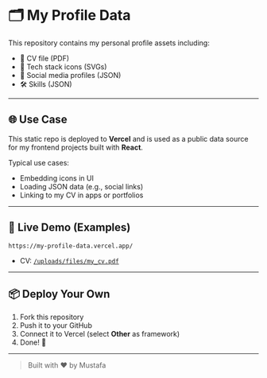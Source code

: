 # 🗂️ My Profile Data

This repository contains my personal profile assets including:

- 📄 CV file (PDF)
- 🧠 Tech stack icons (SVGs)
- 🔗 Social media profiles (JSON)
- 🛠️ Skills (JSON)

---

## 🌐 Use Case

This static repo is deployed to **Vercel** and is used as a public data source for my frontend projects built with **React**.

Typical use cases:

- Embedding icons in UI
- Loading JSON data (e.g., social links)
- Linking to my CV in apps or portfolios

---

## 🚀 Live Demo (Examples)

`https://my-profile-data.vercel.app/`

- CV: [`/uploads/files/my_cv.pdf`](https://my-profile-data.vercel.app/uploads/files/my_cv.pdf)

---

## 📦 Deploy Your Own

1. Fork this repository
2. Push it to your GitHub
3. Connect it to Vercel (select **Other** as framework)
4. Done! 🎉

---

> Built with ❤️ by Mustafa
